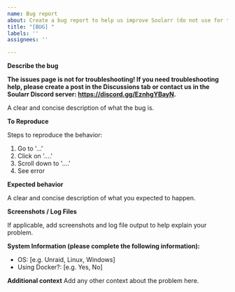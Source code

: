 ```yaml
---
name: Bug report
about: Create a bug report to help us improve Soularr (do not use for troubleshooting).
title: "[BUG] "
labels: ''
assignees: ''

---
```


**Describe the bug**

**The issues page is not for troubleshooting! If you need troubleshooting help, please create a post in the Discussions tab or contact us in the Soularr Discord server: https://discord.gg/EznhgYBayN.**

A clear and concise description of what the bug is.

**To Reproduce**

Steps to reproduce the behavior:
1. Go to '...'
2. Click on '....'
3. Scroll down to '....'
4. See error

**Expected behavior**

A clear and concise description of what you expected to happen.

**Screenshots / Log Files**

If applicable, add screenshots and log file output to help explain your problem.

**System Information (please complete the following information):**
 - OS: [e.g. Unraid, Linux, Windows]
 - Using Docker?: [e.g. Yes, No]

**Additional context**
Add any other context about the problem here.
